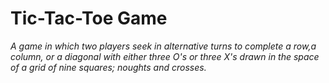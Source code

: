 # Tic-Tac-Toe Game

*A game in which two players seek in alternative turns to complete a row,a column, or a diagonal with either three O's or three X's drawn in the space of  a grid of nine squares; noughts and crosses.*


